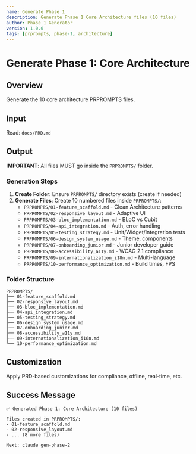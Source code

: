 ```yaml
---
name: Generate Phase 1
description: Generate Phase 1 Core Architecture files (10 files)
author: Phase 1 Generator
version: 1.0.0
tags: [prprompts, phase-1, architecture]
---
```


# Generate Phase 1: Core Architecture

## Overview
Generate the 10 core architecture PRPROMPTS files.

## Input
Read: `docs/PRD.md`

## Output

**IMPORTANT**: All files MUST go inside the `PRPROMPTS/` folder.

### Generation Steps

1. **Create Folder**: Ensure `PRPROMPTS/` directory exists (create if needed)
2. **Generate Files**: Create 10 numbered files inside `PRPROMPTS/`:
   - `PRPROMPTS/01-feature_scaffold.md` - Clean Architecture patterns
   - `PRPROMPTS/02-responsive_layout.md` - Adaptive UI
   - `PRPROMPTS/03-bloc_implementation.md` - BLoC vs Cubit
   - `PRPROMPTS/04-api_integration.md` - Auth, error handling
   - `PRPROMPTS/05-testing_strategy.md` - Unit/Widget/Integration tests
   - `PRPROMPTS/06-design_system_usage.md` - Theme, components
   - `PRPROMPTS/07-onboarding_junior.md` - Junior developer guide
   - `PRPROMPTS/08-accessibility_a11y.md` - WCAG 2.1 compliance
   - `PRPROMPTS/09-internationalization_i18n.md` - Multi-language
   - `PRPROMPTS/10-performance_optimization.md` - Build times, FPS

### Folder Structure

```
PRPROMPTS/
├── 01-feature_scaffold.md
├── 02-responsive_layout.md
├── 03-bloc_implementation.md
├── 04-api_integration.md
├── 05-testing_strategy.md
├── 06-design_system_usage.md
├── 07-onboarding_junior.md
├── 08-accessibility_a11y.md
├── 09-internationalization_i18n.md
└── 10-performance_optimization.md
```

## Customization
Apply PRD-based customizations for compliance, offline, real-time, etc.

## Success Message
```
✅ Generated Phase 1: Core Architecture (10 files)

Files created in PRPROMPTS/:
- 01-feature_scaffold.md
- 02-responsive_layout.md
- ... (8 more files)

Next: claude gen-phase-2
```

